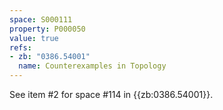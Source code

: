 ```yaml
---
space: S000111
property: P000050
value: true
refs:
- zb: "0386.54001"
  name: Counterexamples in Topology
---
```


See item #2 for space #114 in {{zb:0386.54001}}.
